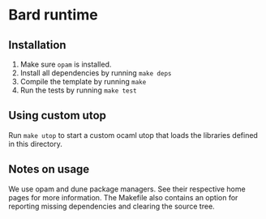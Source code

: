 # Bard runtime

## Installation

1. Make sure `opam` is installed.
2. Install all dependencies by running `make deps`
3. Compile the template by running `make`
4. Run the tests by running `make test`

## Using custom utop

Run `make utop` to start a custom ocaml utop that loads the libraries defined in this directory.


## Notes on usage

We use opam and dune package managers. See their respective home pages for more information. The Makefile also contains an option for reporting missing dependencies and clearing the source tree.
